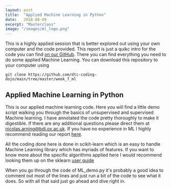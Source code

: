 ```yaml
---
layout: post
title:  "Applied Machine Learning in Python"
date:   2018-08-09
excerpt: "Masterclass"
image: "/images/ml_logo.png"
---
```

This is a highly applied session that is better explored out using your own computer and the code provided. This report is just a quikc intro for the code you can find [on our GitHub](https://github.com/dtc-coding-dojo/main/tree/master/week_7_ml). There you can find everything you need to do some applied Machine Learning. You can download this repository to your computer using 
```
git clone https://github.com/dtc-coding-dojo/main/tree/master/week_7_ml
```



## Applied Machine Learning in Python
This is our applied machine learning code. Here you will find a little demo script walking you through the basics of unsupervised and supervised Machine learning. I have annotated the code pretty thoroughly to make it digestible. If there are any additional questions please direct them at nicolas.arning@bdi.ox.ac.uk. If you have no experience in ML I highly recommend reading our report [here](https://dtc-coding-dojo.github.io/main//blog/Machine_Learning_for_Beginners/). 

All the coding done here is done in scikit-learn which is an easy to handle Machine Learning library which has myriads of features. If you want to know more about the specific algorithms applied here I would recommend looking them up on the sklearn [user guide](http://scikit-learn.org/stable/user_guide.html)

When you go through the code of ML_demo.py it's probably a good idea to comment out most of the lines and just run a bit of the code to see what it does. So with all that said just go ahead and dive right in.

 
<p style="text-align:center;"> <img class="center" src="{{ "ml_logo.png" | absolute_url }}" alt="" /> </p>
